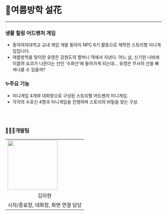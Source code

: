 # 🌷여름방학 설花
****************
### 생활 힐링 어드벤처 게임
- 동덕여자대학교 교내 게임 개발 동아리 NPC 6기 활동으로 제작한 스토리형 미니게임입니다.
- 여름방학을 맞이한 유영은 강원도의 할머니 댁에서 지낸다. 어느 날, 신기한 나비에 이끌려 요괴가 나온다는 산인 ‘수화산’에 들어가게 되는데… 유영은 무사히 산을 빠져나올 수 있을까?

### ✨주요 기능
- 미니게임 4개와 대화창으로 구성된 스토리형 어드벤처 미니게임.
- 각각의 수호신 4명과 미니게임을 진행하며 스토리의 비밀을 찾는 구성.

<br>
<div>
  
</div>
<br>

### 👩🏻‍💻개발팀
<table width = "100%">
  <tr>
    <td>
      <a href="https://github.com/mhyeon-kim ">                 
          <img src="https://avatars.githubusercontent.com/mhyeon-kim" width="160" />            
      </a>
    </td>
  </tr>
  <tr>
    <td align="center">김미현</td>
  </tr>
  <tr>
    <td align="center">시작/종료창, 대화창, 화면 연결 담당</td>
  </tr>
</table>
